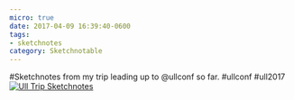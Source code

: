 ```yaml
---
micro: true
date: 2017-04-09 16:39:40-0600
tags:
- sketchnotes
category: Sketchnotable
---
```


#Sketchnotes from my trip leading up to @ullconf so far. #ullconf #ull2017 [![Ull Trip Sketchnotes](https://media.bennorris.org/images/sketchnotable/uploads/2018/84fedf261b.jpg)](https://media.bennorris.org/images/sketchnotable/uploads/2018/84fedf261b.jpg)